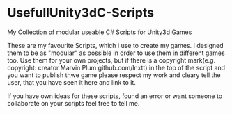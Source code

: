 # UsefullUnity3dC-Scripts
My Collection of modular useable C# Scripts for Unity3d Games

These are my favourite Scripts, which i use to create my games.
I designed them to be as "modular" as possible in order to use them in different games too.
Use them for your own projects, but if there is a copyright mark(e.g. copyright: creator Marvin Plum github.com/lnxtt) in the top of the script and you want to publish thwe game please respect my work and cleary tell the user, that you have seen it here and link to it.

If you have own ideas for these scripts, found an error or want someone to collaborate on your scripts feel free to tell me.
